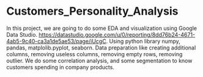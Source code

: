 # Customers_Personality_Analysis
In this project, we are going to do some EDA and visualization using Google Data Studio. https://datastudio.google.com/u/0/reporting/8dd76b24-4671-4ab5-9c40-ca3a1de5ae53/page/iUcgC.
Using python library numpy, pandas, matplolib.pyplot, seaborn.
Data preparation like creating additional columns, removing useless columns, removing empty rows, removing outlier.
We do some correlation analysis, and some segmentation to know customers spending in company products.
